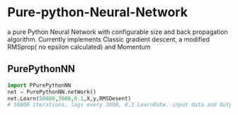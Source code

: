 # Pure-python-Neural-Network
a pure Python Neural Network with configurable size and back propagation algorithm. Currently implements Classic gradient descent, a modified RMSprop( no epsilon calculated) and Momentum

## PurePythonNN
```python
import PPurePythonNN
net = PurePythonNN.netWork()
net.Learn(50000,3000,0.1,X,y,RMSDesent)
# 50000 iterations, logs every 3000, 0.1 LearnRate. input data and Output data. DesentMethod (respectivly) 
```
